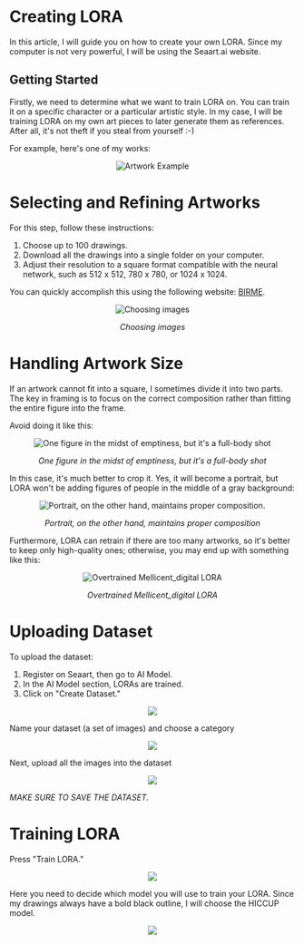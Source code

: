 # Creating LORA

In this article, I will guide you on how to create your own LORA. Since my computer is not very powerful, I will be using the Seaart.ai website.

## Getting Started

Firstly, we need to determine what we want to train LORA on. You can train it on a specific character or a particular artistic style. In my case, I will be training LORA on my own art pieces to later generate them as references. After all, it's not theft if you steal from yourself :-)

For example, here's one of my works:


<p align="center">
  <img src="https://i.ibb.co/3mTxWGw/78-LLFZs5-Ec-I.jpg" alt="Artwork Example">
</p>


# Selecting and Refining Artworks

For this step, follow these instructions:

1. Choose up to 100 drawings.
2. Download all the drawings into a single folder on your computer.
3. Adjust their resolution to a square format compatible with the neural network, such as 512 x 512, 780 x 780, or 1024 x 1024.
   
You can quickly accomplish this using the following website: [BIRME](https://www.birme.net/).

<p align="center">
  <img src="https://i.ibb.co/XkHHT4S/BTGDA2y-UWIU.jpg" alt="Choosing images">
</p>
<p align="center"><i>Choosing images</i></p>



# Handling Artwork Size

If an artwork cannot fit into a square, I sometimes divide it into two parts. The key in framing is to focus on the correct composition rather than fitting the entire figure into the frame.

Avoid doing it like this:

<p align="center">
  <img src="https://i.ibb.co/BGpS6vt/4o-Vsid0-Jm-E.jpg" alt="One figure in the midst of emptiness, but it's a full-body shot">
</p>
<p align="center"><i>One figure in the midst of emptiness, but it's a full-body shot</i></p>


In this case, it's much better to crop it. Yes, it will become a portrait, but LORA won't be adding figures of people in the middle of a gray background:

<p align="center">
  <img src="https://i.ibb.co/WxtmvRp/dmx-Y9-Gj-DFes.jpg" alt="Portrait, on the other hand, maintains proper composition.">
</p>

<p align="center"><i>Portrait, on the other hand, maintains proper composition</i></p>


Furthermore, LORA can retrain if there are too many artworks, so it's better to keep only high-quality ones; otherwise, you may end up with something like this:

<p align="center">
  <img src="https://i.ibb.co/2tXzdSh/BHFW0qw2-Zy-Q.jpg" alt="Overtrained Mellicent_digital LORA">
</p>

<p align="center"><i>Overtrained Mellicent_digital LORA</i></p>


# Uploading Dataset

To upload the dataset:

1. Register on Seaart, then go to AI Model.
2. In the AI Model section, LORAs are trained.
3. Click on "Create Dataset."

<p align="center">
  <img src="https://i.ibb.co/pvyqTRw/zcy-YD-u-Ubnk.jpg">
</p> 


Name your dataset (a set of images) and choose a category

<p align="center">
  <img src="https://i.ibb.co/gmTKLg4/5e-Azo85-TF3-U.jpg">
</p> 


Next, upload all the images into the dataset

<p align="center">
  <img src="https://i.ibb.co/wh9NMKD/zv-K-Xi-XXv-VI.jpg">
</p> 


*MAKE SURE TO SAVE THE DATASET.*


# Training LORA

Press "Train LORA."

<p align="center">
  <img src="https://i.ibb.co/jZqYmnk/5ke-N-w-Rs8-Ek.jpg">
</p> 


Here you need to decide which model you will use to train your LORA. Since my drawings always have a bold black outline, I will choose the HICCUP model.

<p align="center">
  <img src="https://i.ibb.co/31SD1TQ/Df-DId2-c1-Ic.jpg">
</p> 

